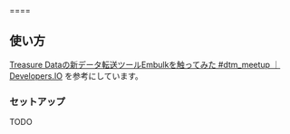 ====

使い方
----

[Treasure Dataの新データ転送ツールEmbulkを触ってみた #dtm_meetup ｜ Developers.IO](http://dev.classmethod.jp/tool/embulk-ataglance/) を参考にしています。

### セットアップ

TODO
